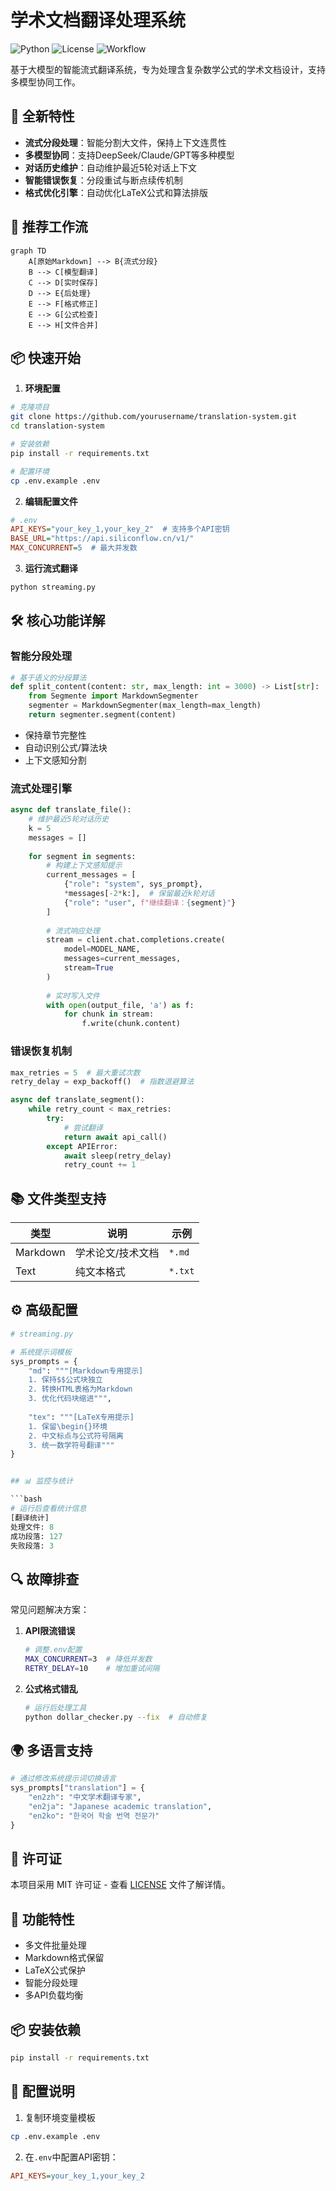 # 学术文档翻译处理系统

![Python](https://img.shields.io/badge/python-3.8%2B-blue)
![License](https://img.shields.io/badge/license-MIT-green)
![Workflow](https://img.shields.io/badge/工作流-流式处理-green)

基于大模型的智能流式翻译系统，专为处理含复杂数学公式的学术文档设计，支持多模型协同工作。

## 🌟 全新特性

- **流式分段处理**：智能分割大文件，保持上下文连贯性
- **多模型协同**：支持DeepSeek/Claude/GPT等多种模型
- **对话历史维护**：自动维护最近5轮对话上下文
- **智能错误恢复**：分段重试与断点续传机制
- **格式优化引擎**：自动优化LaTeX公式和算法排版

## 🚀 推荐工作流

```mermaid
graph TD
    A[原始Markdown] --> B{流式分段}
    B --> C[模型翻译]
    C --> D[实时保存]
    D --> E{后处理}
    E --> F[格式修正]
    E --> G[公式检查]
    E --> H[文件合并]
```

## 📦 快速开始

1. **环境配置**
```bash
# 克隆项目
git clone https://github.com/yourusername/translation-system.git
cd translation-system

# 安装依赖
pip install -r requirements.txt

# 配置环境
cp .env.example .env
```

2. **编辑配置文件**
```ini
# .env
API_KEYS="your_key_1,your_key_2"  # 支持多个API密钥
BASE_URL="https://api.siliconflow.cn/v1/"
MAX_CONCURRENT=5  # 最大并发数
```

3. **运行流式翻译**
```bash
python streaming.py
```

## 🛠 核心功能详解

### 智能分段处理
```python
# 基于语义的分段算法
def split_content(content: str, max_length: int = 3000) -> List[str]:
    from Segmente import MarkdownSegmenter
    segmenter = MarkdownSegmenter(max_length=max_length)
    return segmenter.segment(content)
```
- 保持章节完整性
- 自动识别公式/算法块
- 上下文感知分割

### 流式处理引擎
```python
async def translate_file():
    # 维护最近5轮对话历史
    k = 5  
    messages = []
    
    for segment in segments:
        # 构建上下文感知提示
        current_messages = [
            {"role": "system", sys_prompt},
            *messages[-2*k:],  # 保留最近k轮对话
            {"role": "user", f"继续翻译：{segment}"}
        ]
        
        # 流式响应处理
        stream = client.chat.completions.create(
            model=MODEL_NAME,
            messages=current_messages,
            stream=True
        )
        
        # 实时写入文件
        with open(output_file, 'a') as f:
            for chunk in stream:
                f.write(chunk.content)
```

### 错误恢复机制
```python
max_retries = 5  # 最大重试次数
retry_delay = exp_backoff()  # 指数退避算法

async def translate_segment():
    while retry_count < max_retries:
        try:
            # 尝试翻译
            return await api_call()
        except APIError:
            await sleep(retry_delay)
            retry_count += 1
```

## 📚 文件类型支持

| 类型 | 说明 | 示例 |
|------|------|------|
| Markdown | 学术论文/技术文档 | `*.md` |
| Text | 纯文本格式 | `*.txt` |

## ⚙️ 高级配置

```python
# streaming.py

# 系统提示词模板
sys_prompts = {
    "md": """[Markdown专用提示]
    1. 保持$$公式块独立
    2. 转换HTML表格为Markdown
    3. 优化代码块缩进""",
    
    "tex": """[LaTeX专用提示]
    1. 保留\begin{}环境
    2. 中文标点与公式符号隔离
    3. 统一数学符号翻译"""
}


## 📊 监控与统计

```bash
# 运行后查看统计信息
[翻译统计]
处理文件: 8
成功段落: 127
失败段落: 3
```

## 🔍 故障排查

常见问题解决方案：
1. **API限流错误**
   ```bash
   # 调整.env配置
   MAX_CONCURRENT=3  # 降低并发数
   RETRY_DELAY=10    # 增加重试间隔
   ```

2. **公式格式错乱**
   ```bash
   # 运行后处理工具
   python dollar_checker.py --fix  # 自动修复
   ```


## 🌍 多语言支持

```python
# 通过修改系统提示词切换语言
sys_prompts["translation"] = {
    "en2zh": "中文学术翻译专家",
    "en2ja": "Japanese academic translation",
    "en2ko": "한국어 학술 번역 전문가"
}
```

## 📄 许可证

本项目采用 MIT 许可证 - 查看 [LICENSE](LICENSE) 文件了解详情。

## 🚀 功能特性

- 多文件批量处理
- Markdown格式保留
- LaTeX公式保护
- 智能分段处理
- 多API负载均衡

## 📦 安装依赖
```bash
pip install -r requirements.txt
```

## 🔧 配置说明
1. 复制环境变量模板
```bash
cp .env.example .env
```
2. 在`.env`中配置API密钥：
```ini
API_KEYS=your_key_1,your_key_2
```